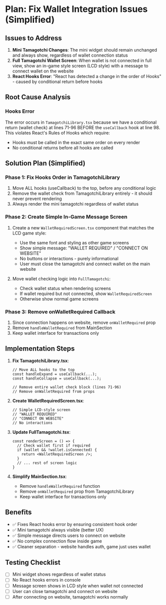 # Plan: Fix Wallet Integration Issues (Simplified)

## Issues to Address

1. **Mini Tamagotchi Changes**: The mini widget should remain unchanged and always show, regardless of wallet connection status
2. **Full Tamagotchi Wallet Screen**: When wallet is not connected in full view, show an in-game style screen (LCD style) with a message to connect wallet on the website
3. **React Hooks Error**: "React has detected a change in the order of Hooks" - caused by conditional return before hooks

## Root Cause Analysis

### Hooks Error
The error occurs in `TamagotchiLibrary.tsx` because we have a conditional return (wallet check) at lines 71-96 BEFORE the `useCallback` hook at line 98. This violates React's Rules of Hooks which require:
- Hooks must be called in the exact same order on every render
- No conditional returns before all hooks are called

## Solution Plan (Simplified)

### Phase 1: Fix Hooks Order in TamagotchiLibrary
1. Move ALL hooks (useCallback) to the top, before any conditional logic
2. Remove the wallet check from TamagotchiLibrary entirely - it should never prevent rendering
3. Always render the mini tamagotchi regardless of wallet status

### Phase 2: Create Simple In-Game Message Screen
1. Create a new `WalletRequiredScreen.tsx` component that matches the LCD game style:
   - Use the same font and styling as other game screens
   - Show simple message: "WALLET REQUIRED" / "CONNECT ON WEBSITE"
   - No buttons or interactions - purely informational
   - User must close the tamagotchi and connect wallet on the main website

2. Move wallet checking logic into `FullTamagotchi`:
   - Check wallet status when rendering screens
   - If wallet required but not connected, show `WalletRequiredScreen`
   - Otherwise show normal game screens

### Phase 3: Remove onWalletRequired Callback
1. Since connection happens on website, remove `onWalletRequired` prop
2. Remove `handleWalletRequired` from MainSection
3. Keep wallet interface for transactions only

## Implementation Steps

1. **Fix TamagotchiLibrary.tsx**:
   ```tsx
   // Move ALL hooks to the top
   const handleExpand = useCallback(...);
   const handleCollapse = useCallback(...);
   
   // Remove entire wallet check block (lines 71-96)
   // Remove onWalletRequired from props
   ```

2. **Create WalletRequiredScreen.tsx**:
   ```tsx
   // Simple LCD-style screen
   // "WALLET REQUIRED"
   // "CONNECT ON WEBSITE"
   // No interactions
   ```

3. **Update FullTamagotchi.tsx**:
   ```tsx
   const renderScreen = () => {
     // Check wallet first if required
     if (wallet && !wallet.isConnected) {
       return <WalletRequiredScreen />;
     }
     // ... rest of screen logic
   }
   ```

4. **Simplify MainSection.tsx**:
   - Remove `handleWalletRequired` function
   - Remove `onWalletRequired` prop from TamagotchiLibrary
   - Keep wallet interface for transactions only

## Benefits
- ✅ Fixes React hooks error by ensuring consistent hook order
- ✅ Mini tamagotchi always visible (better UX)
- ✅ Simple message directs users to connect on website
- ✅ No complex connection flow inside game
- ✅ Cleaner separation - website handles auth, game just uses wallet

## Testing Checklist
- [ ] Mini widget shows regardless of wallet status
- [ ] No React hooks errors in console
- [ ] Message screen shows in LCD style when wallet not connected
- [ ] User can close tamagotchi and connect on website
- [ ] After connecting on website, tamagotchi works normally